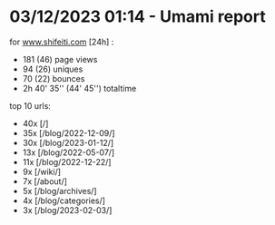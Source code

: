 # 03/12/2023 01:14 - Umami report
for www.shifeiti.com [24h] :

 - 181 (46) page views
 - 94 (26) uniques
 - 70 (22) bounces
 - 2h 40' 35'' (44' 45'') totaltime


top 10 urls:
 - 40x [/]
 - 35x [/blog/2022-12-09/]
 - 30x [/blog/2023-01-12/]
 - 13x [/blog/2022-05-07/]
 - 11x [/blog/2022-12-22/]
 - 9x [/wiki/]
 - 7x [/about/]
 - 5x [/blog/archives/]
 - 4x [/blog/categories/]
 - 3x [/blog/2023-02-03/]


